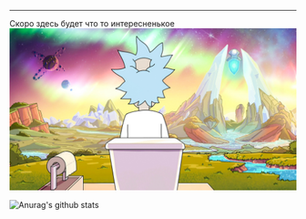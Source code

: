 --------------

Скоро здесь будет что то интересненькое
![Image alt](https://github.com/EasyFor314/mywallpaper/raw/master/rick.jpg)

![Anurag's github stats](https://github-readme-stats.vercel.app/api?username=easyfor314)
